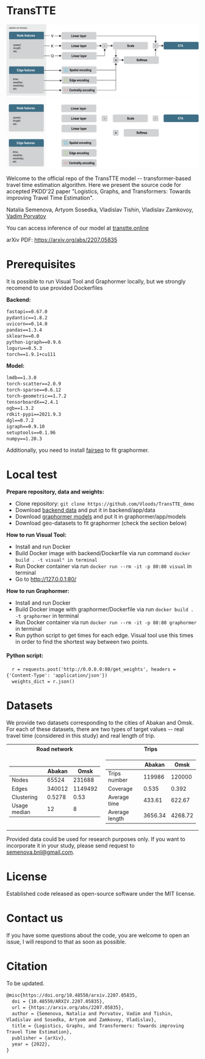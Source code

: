 # TransTTE

![Pipeline_image](resources/transtte_pipeline_wh.png#gh-light-mode-only)
![Pipeline_image](resources/transtte_pipeline_bl.png#gh-dark-mode-only)

Welcome to the official repo of the TransTTE model -- transformer-based travel time estimation algorithm. Here we present the source code for accepted PKDD'22 paper "Logistics, Graphs, and Transformers: Towards improving Travel Time Estimation".

Natalia Semenova, Artyom Sosedka, Vladislav Tishin, Vladislav Zamkovoy, [Vadim Porvatov](https://www.researchgate.net/profile/Vadim-Porvatov)

You can access inference of our model at [transtte.online](http://transtte.online)

arXiv PDF: https://arxiv.org/abs/2207.05835

# Prerequisites

It is possible to run Visual Tool and Graphormer locally, but we strongly recomend to use provided Dockerfiles

**Backend:**

```
fastapi==0.67.0
pydantic==1.8.2
uvicorn==0.14.0
pandas==1.3.4
sklearn==0.0
python-igraph==0.9.6
loguru==0.5.3
torch==1.9.1+cu111

```

**Model:**

```
lmdb==1.3.0
torch-scatter==2.0.9
torch-sparse==0.6.12
torch-geometric==1.7.2
tensorboardX==2.4.1
ogb==1.3.2
rdkit-pypi==2021.9.3
dgl==0.7.2
igraph==0.9.10
setuptools==0.1.96
numpy==1.20.3

```
Additionally, you need to install [fairseq](https://github.com/facebookresearch/fairseq) to fit graphormer.


# Local test

**Prepare repository, data and weights:**
- Clone repository: ```git clone https://github.com/Vloods/TransTTE_demo```
- Download [backend data](https://disk.yandex.ru/d/NHj3ukteUGn-dA) and put it in backend/app/data
- Download [graphormer models](https://disk.yandex.ru/d/rQCIJs_7Q7Li6g) and put it in graphormer/app/models
- Download geo-datasets to fit graphormer (check the section below)


**How to run Visual Tool:**
- Install and run Docker
- Build Docker image with backend/Dockerfile via run command ```docker build . -t visual" in terminal```
- Run Docker container via run ```docker run --rm -it -p 80:80 visual``` in terminal
- Go to http://127.0.0.1:80/ 

**How to run Graphormer:**
- Install and run Docker
- Build Docker image with graphormer/Dockerfile via run ```docker build . -t graphormer``` in terminal
- Run Docker container via run ```docker run --rm -it -p 80:80 graphormer``` in terminal
- Run python script to get times for each edge. Visual tool use this times in order to find the shortest way between two points.
     
####  Python script:
      r = requests.post('http://0.0.0.0:80/get_weights', headers = {'Content-Type': 'application/json'})
      weights_dict = r.json()


# Datasets

We provide two datasets corresponding to the cities of Abakan and Omsk. For each of these datasets, there are two types of target values -- real travel time (considered in this study) and real length of trip. 

<table>
<tr><th>Road network</th><th>Trips</th></tr>
<tr><td>

| | Abakan | Omsk |
|--|--|--|
|Nodes| 65524 | 231688 |
|Edges| 340012 |  1149492 |
|Clustering| 0.5278 | 0.53 |
|Usage median| 12 | 8 |
 
</td><td>

| | Abakan | Omsk |
|--|--|--|
|Trips number|  119986 | 120000 |
|Coverage| 0.535 |  0.392 |
|Average time| 433.61 | 622.67 |
|Average length| 3656.34 | 4268.72 |

</td></tr> </table>

Provided data could be used for research purposes only. If you want to incorporate it in your study, please send request to semenova.bnl@gmail.com.

# License

Established code released as open-source software under the MIT license.

# Contact us

If you have some questions about the code, you are welcome to open an issue, I will respond to that as soon as possible.

# Citation

To be updated.

```
@misc{https://doi.org/10.48550/arxiv.2207.05835,
  doi = {10.48550/ARXIV.2207.05835},
  url = {https://arxiv.org/abs/2207.05835},
  author = {Semenova, Natalia and Porvatov, Vadim and Tishin, Vladislav and Sosedka, Artyom and Zamkovoy, Vladislav},
  title = {Logistics, Graphs, and Transformers: Towards improving Travel Time Estimation},
  publisher = {arXiv},
  year = {2022},
}
```

